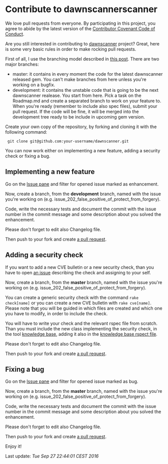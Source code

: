 # Contribute to dawnscannerscanner

We love pull requests from everyone. By participating in this project, you
agree to abide by the latest version of the [Contributor Covenant Code of
Conduct](http://contributor-covenant.org/version/1/4/).

Are you still interested in contributing to
[dawnscanner](https://dawnscanner.org) project? Great, here is some very basic
rules in order to make rocking pull requests.

First of all, I use the branching model described in [this
post](http://nvie.com/posts/a-successful-git-branching-model/). There are two
major branches:

* master: it contains in every moment the code for the latest dawnscanner
  released gem. You can't make branches from here unless you're working on a
  bugfix.
* development: it contains the unstable code that is going to be the next
  dawnscanner realease. You start from here. Pick a task on the Roadmap.md
  and create a separated branch to work on your feature to. When you're ready
  (remember to include also spec files), submit your pull request. If the code
  will be fine, it will be merged into the development tree ready to be include
  in upcoming gem version.

Create your own copy of the repository, by forking and cloning it with the
following command:

``` git clone git@github.com:your-username/dawnscanner.git ```

You can now work either on implementing a new feature, adding a security check or fixing a bug.

## Implementing a new feature

Go on the [Issue
pane](https://github.com/thesp0nge/dawnscanner/issues?q=is%3Aissue+is%3Aopen+label%3Aenhancement)
and filter for opened issue marked as enhancement.

Now, create a branch, from the **development** branch, named with the issue
you're working on (e.g.  issue_202_false_positive_of_protect_from_forgery).

Code, write the necessary tests and document the commit with the issue number
in the commit message and some description about you solved the enhancement.

Please don't forget to edit also Changelog file.

Then push to your fork and create [a pull
request](https://github.com/thesp0nge/dawnscanner/compare/).

## Adding a security check

If you want to add a new CVE bulletin or a new security check, than you have to
open [an issue](https://github.com/thesp0nge/dawnscanner/issues) describing the
check and assigning to your self.

Now, create a branch, from the **master** branch, named with the issue
you're working on (e.g.  issue_202_false_positive_of_protect_from_forgery).

You can create a generic security check with the command ```rake check[name]```
or you can create a new CVE bulletin with ```rake cve[name]```. Please note
that you will be guided in which files are created and which one you have to
modify, in order to include the check.

You will have to write your check and the relevant rspec file from scratch.
Than you must include the new class implementing the security check, in the
tool [knowledge
base](https://raw.githubusercontent.com/thesp0nge/dawnscanner/master/lib/dawn/knowledge_base.rb),
adding it also in the [knowledge base rspect
file](https://raw.githubusercontent.com/thesp0nge/dawnscanner/master/spec/lib/dawn/codesake_knowledgebase_spec.rb).

Please don't forget to edit also Changelog file.

Then push to your fork and create [a pull
request](https://github.com/thesp0nge/dawnscanner/compare/).

## Fixing a bug

Go on the [Issue
pane](https://github.com/thesp0nge/dawnscanner/issues?q=is%3Aissue+is%3Aopen+label%3Abug)
and filter for opened issue marked as bug.

Now, create a branch, from the **master** branch, named with the issue
you're working on (e.g.  issue_202_false_positive_of_protect_from_forgery).

Code, write the necessary tests and document the commit with the issue number
in the commit message and some description about you solved the enhancement.

Please don't forget to edit also Changelog file.

Then push to your fork and create [a pull
request](https://github.com/thesp0nge/dawnscanner/compare/).

Enjoy it!

Last update: _Tue Sep 27 22:44:01 CEST 2016_
